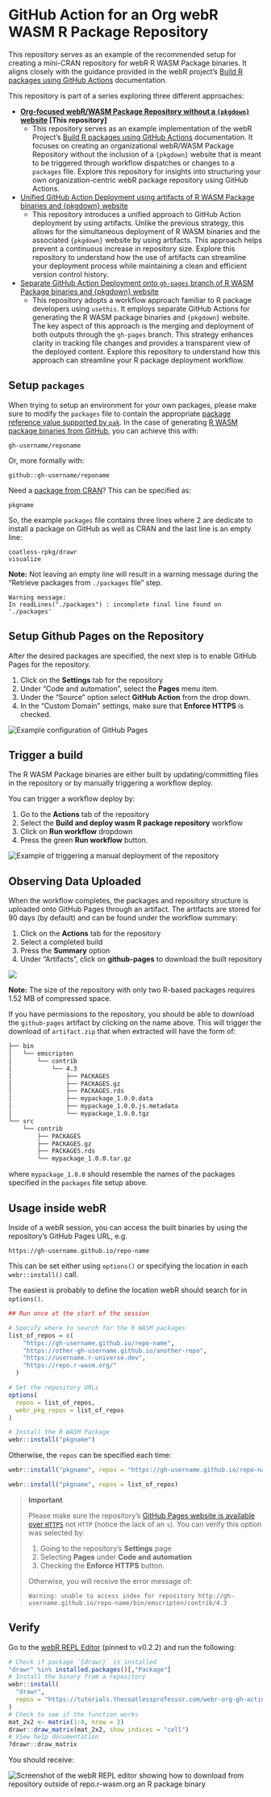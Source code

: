 

# GitHub Action for an Org webR WASM R Package Repository

This repository serves as an example of the recommended setup for
creating a mini-CRAN repository for webR R WASM Package binaries. It
aligns closely with the guidance provided in the webR project’s [Build R
packages using GitHub
Actions](https://r-wasm.github.io/rwasm/articles/github-actions.html)
documentation.

This repository is part of a series exploring three different
approaches:

- **[Org-focused webR/WASM Package Repository without a `{pkgdown}`
  website](https://github.com/coatless-tutorials/webr-org-gh-action)
  \[This repository\]**
  - This repository serves as an example implementation of the webR
    Project’s [Build R packages using GitHub
    Actions](https://r-wasm.github.io/rwasm/articles/github-actions.html)
    documentation. It focuses on creating an organizational webR/WASM
    Package Repository without the inclusion of a `{pkgdown}` website
    that is meant to be triggered through workflow dispatches or changes
    to a `packages` file. Explore this repository for insights into
    structuring your own organization-centric webR package repository
    using GitHub Actions.
- [Unified GitHub Action Deployment using artifacts of R WASM Package
  binaries and {pkgdown}
  website](https://github.com/coatless-tutorials/webr-unified-gh-workflow)
  - This repository introduces a unified approach to GitHub Action
    deployment by using artifacts. Unlike the previous strategy, this
    allows for the simultaneous deployment of R WASM binaries and the
    associated `{pkgdown}` website by using artifacts. This approach
    helps prevent a continuous increase in repository size. Explore this
    repository to understand how the use of artifacts can streamline
    your deployment process while maintaining a clean and efficient
    version control history.
- [Separate GitHub Action Deployment onto `gh-pages` branch of R WASM
  Package binaries and {pkgdown}
  website](https://github.com/coatless-tutorials/webr-github-action-wasm-binaries)
  - This repository adopts a workflow approach familiar to R package
    developers using `usethis`. It employs separate GitHub Actions for
    generating the R WASM package binaries and `{pkgdown}` website. The
    key aspect of this approach is the merging and deployment of both
    outputs through the `gh-pages` branch. This strategy enhances
    clarity in tracking file changes and provides a transparent view of
    the deployed content. Explore this repository to understand how this
    approach can streamline your R package deployment workflow.

## Setup `packages`

When trying to setup an environment for your own packages, please make
sure to modify the `packages` file to contain the appropriate [package
reference value supported by
`pak`](https://r-lib.github.io/pkgdepends/reference/pkg_refs.html). In
the case of generating [R WASM package binaries from
GitHub](https://r-lib.github.io/pkgdepends/reference/pkg_refs.html#github-packages-github-),
you can achieve this with:

    gh-username/reponame

Or, more formally with:

    github::gh-username/reponame

Need a [package from
CRAN](https://r-lib.github.io/pkgdepends/reference/pkg_refs.html#cran-packages-cran-)?
This can be specified as:

    pkgname

So, the example `packages` file contains three lines where 2 are
dedicate to install a package on GitHub as well as CRAN and the last
line is an empty line:

    coatless-rpkg/drawr
    visualize

**Note:** Not leaving an empty line will result in a warning message
during the “Retrieve packages from `./packages` file” step.

    Warning message:
    In readLines("./packages") : incomplete final line found on './packages'

## Setup Github Pages on the Repository

After the desired packages are specified, the next step is to enable
GitHub Pages for the repository.

1.  Click on the **Settings** tab for the repository
2.  Under “Code and automation”, select the **Pages** menu item.
3.  Under the “Source” option select **GitHub Action** from the drop
    down.
4.  In the “Custom Domain” settings, make sure that **Enforce HTTPS** is
    checked.

![Example configuration of GitHub
Pages](figures/github-pages-configuration-for-org-repository.png)

## Trigger a build

The R WASM Package binaries are either built by updating/committing
files in the repository or by manually triggering a workflow deploy.

You can trigger a workflow deploy by:

1.  Go to the **Actions** tab of the repository
2.  Select the **Build and deploy wasm R package repository** workflow
3.  Click on **Run workflow** dropdown
4.  Press the green **Run workflow** button.

![Example of triggering a manual deployment of the
repository](figures/github-pages-trigger-cran-repo-build.png)

## Observing Data Uploaded

When the workflow completes, the packages and repository structure is
uploaded onto GitHub Pages through an artifact. The artifacts are stored
for 90 days (by default) and can be found under the workflow summary:

1.  Click on the **Actions** tab for the repository
2.  Select a completed build
3.  Press the **Summary** option
4.  Under “Artifacts”, click on **github-pages** to download the built
    repository

![](figures/github-actions-webr-repo-github-pages-artifact.png)

**Note:** The size of the repository with only two R-based packages
requires 1.52 MB of compressed space.

If you have permissions to the repository, you should be able to
download the `github-pages` artifact by clicking on the name above. This
will trigger the download of `artifact.zip` that when extracted will
have the form of:

``` sh
├── bin
│   └── emscripten
│       └── contrib
│           └── 4.3
│               ├── PACKAGES
│               ├── PACKAGES.gz
│               ├── PACKAGES.rds
│               ├── mypackage_1.0.0.data
│               ├── mypackage_1.0.0.js.metadata
│               └── mypackage_1.0.0.tgz
└── src
    └── contrib
        ├── PACKAGES
        ├── PACKAGES.gz
        ├── PACKAGES.rds
        └── mypackage_1.0.0.tar.gz
```

where `mypackage_1.0.0` should resemble the names of the packages
specified in the `packages` file setup above.

## Usage inside webR

Inside of a webR session, you can access the built binaries by using the
repository’s GitHub Pages URL, e.g.

    https://gh-username.github.io/repo-name

This can be set either using `options()` or specifying the location in
each `webr::install()` call.

The easiest is probably to define the location webR should search for in
`options()`.

``` r
## Run once at the start of the session

# Specify where to search for the R WASM packages
list_of_repos = c(
    "https://gh-username.github.io/repo-name", 
    "https://other-gh-username.github.io/another-repo", 
    "https://username.r-universe.dev", 
    "https://repo.r-wasm.org/"
  )

# Set the repository URLs
options(
  repos = list_of_repos,
  webr_pkg_repos = list_of_repos
)

# Install the R WASM Package
webr::install("pkgname")
```

Otherwise, the `repos` can be specified each time:

``` r
webr::install("pkgname", repos = "https://gh-username.github.io/repo-name")

webr::install("pkgname", repos = list_of_repos)
```

<div>

> **Important**
>
> Please make sure the repository’s [GitHub Pages website is available
> over
> `HTTPS`](https://docs.github.com/en/pages/getting-started-with-github-pages/securing-your-github-pages-site-with-https#enforcing-https-for-your-github-pages-site)
> not `HTTP` (notice the lack of an `s`). You can verify this option was
> selected by:
>
> 1.  Going to the repository’s **Settings** page
> 2.  Selecting **Pages** under **Code and automation**
> 3.  Checking the **Enforce HTTPS** button.
>
> Otherwise, you will receive the error message of:
>
>     Warning: unable to access index for repository http://gh-username.github.io/repo-name/bin/emscripten/contrib/4.3

</div>

## Verify

Go to the [webR REPL Editor](https://webr.r-wasm.org/v0.2.2/) (pinned to
v0.2.2) and run the following:

``` r
# Check if package `{drawr}` is installed
"drawr" %in% installed.packages()[,"Package"]
# Install the binary from a repository
webr::install(
  "drawr", 
  repos = "https://tutorials.thecoatlessprofessor.com/webr-org-gh-action/"
)
# Check to see if the function works
mat_2x2 <- matrix(1:4, nrow = 2)
drawr::draw_matrix(mat_2x2, show_indices = "cell")
# View help documentation
?drawr::draw_matrix
```

You should receive:

![Screenshot of the webR REPL editor showing how to download from
repository outside of repo.r-wasm.org an R package
binary](figures/webr-repl-example-workflow.png)
